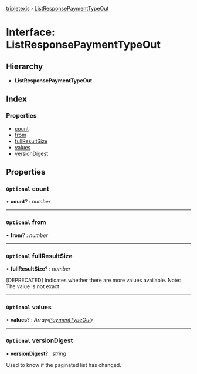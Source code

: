 [tripletexjs](../README.md) › [ListResponsePaymentTypeOut](listresponsepaymenttypeout.md)

# Interface: ListResponsePaymentTypeOut

## Hierarchy

* **ListResponsePaymentTypeOut**

## Index

### Properties

* [count](listresponsepaymenttypeout.md#optional-count)
* [from](listresponsepaymenttypeout.md#optional-from)
* [fullResultSize](listresponsepaymenttypeout.md#optional-fullresultsize)
* [values](listresponsepaymenttypeout.md#optional-values)
* [versionDigest](listresponsepaymenttypeout.md#optional-versiondigest)

## Properties

### `Optional` count

• **count**? : *number*

___

### `Optional` from

• **from**? : *number*

___

### `Optional` fullResultSize

• **fullResultSize**? : *number*

[DEPRECATED] Indicates whether there are more values available. Note: The value is not exact

___

### `Optional` values

• **values**? : *Array‹[PaymentTypeOut](paymenttypeout.md)›*

___

### `Optional` versionDigest

• **versionDigest**? : *string*

Used to know if the paginated list has changed.
